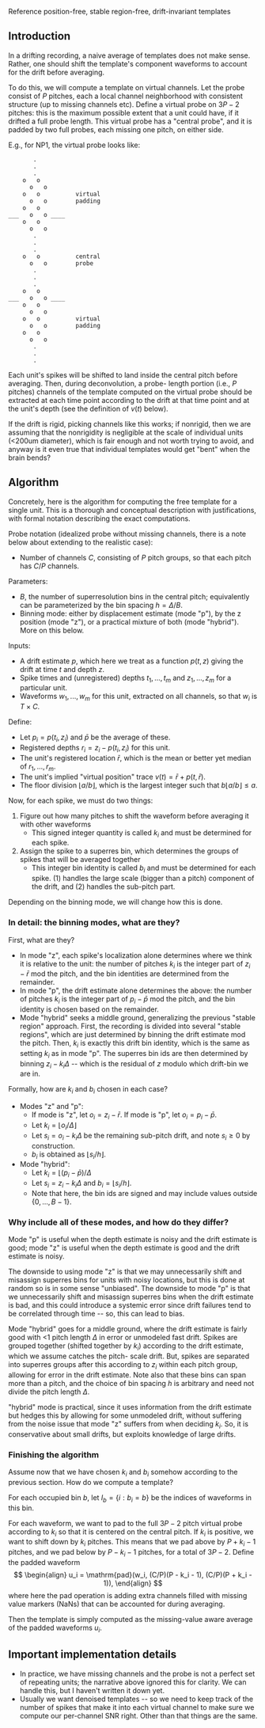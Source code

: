 Reference position-free, stable region-free, drift-invariant templates

## Introduction

In a drifting recording, a naive average of templates does not make sense.
Rather, one should shift the template's component waveforms to account for
the drift before averaging.

To do this, we will compute a template on virtual channels. Let the probe
consist of $P$ pitches, each a local channel neighborhood with consistent
structure (up to missing channels etc). Define a virtual probe on $3P-2$
pitches: this is the maximum possible extent that a unit could have, if it
drifted a full probe length. This virtual probe has a "central probe", and
it is padded by two full probes, each missing one pitch, on either side.

E.g., for NP1, the virtual probe looks like:
```
       .
       .
       .
    o   o
      o   o
    o   o          virtual
      o   o        padding
    o   o
___   o   o ____
    o   o
      o   o
       .
       .
       .
    o   o          central
      o   o        probe
       .
       .
       .
    o   o
___   o   o ____
    o   o
      o   o
    o   o          virtual
      o   o        padding
    o   o
      o   o
       .
       .
       .
```

Each unit's spikes will be shifted to land inside the central
pitch before averaging. Then, during deconvolution, a probe-
length portion (i.e., $P$ pitches) channels of the template
computed on the virtual probe should be extracted at each time
point according to the drift at that time point and at the
unit's depth (see the definition of $v(t)$ below).

If the drift is rigid, picking channels like this works; if
nonrigid, then we are assuming that the nonrigidity is
negligible at the scale of individual units (<200um diameter),
which is fair enough and not worth trying to avoid, and anyway
is it even true that individual templates would get "bent"
when the brain bends?

## Algorithm

Concretely, here is the algorithm for computing the free
template for a single unit. This is a thorough and conceptual
description with justifications, with formal notation describing
the exact computations.

Probe notation (idealized probe without missing channels,
there is a note below about extending to the realistic case):
 - Number of channels $C$, consisting of $P$ pitch groups,
   so that each pitch has $C/P$ channels.

Parameters:
 - $B$, the number of superresolution bins in the central
   pitch; equivalently can be parameterized by the bin
   spacing $h=\Delta/B$.
 - Binning mode: either by displacement estimate (mode
   "p"), by the z position (mode "z"), or a practical
   mixture of both (mode "hybrid"). More on this below.

Inputs:
 - A drift estimate $p$, which here we treat as a function
   $p(t,z)$ giving the drift at time $t$ and depth $z$.
 - Spike times and (unregistered) depths $t_1,...,t_m$ and
   $z_1,...,z_m$ for a particular unit.
 - Waveforms $w_1,...,w_m$ for this unit, extracted on all
   channels, so that $w_i$ is $T\times C$.

Define:
 - Let $p_i=p(t_i,z_i)$ and $\bar{p}$ be the average of these.
 - Registered depths $r_i = z_i - p(t_i,z_i)$ for this unit.
 - The unit's registered location $\bar{r}$, which is the mean
   or better yet median of $r_1,...,r_m$.
 - The unit's implied "virtual position" trace
   $v(t) = \bar{r} + p(t, \bar{r})$.
 - The floor division $\lfloor a/b \rfloor$, which is the largest
   integer such that $b \lfloor a/b \rfloor \leq a$.


Now, for each spike, we must do two things:
 1. Figure out how many pitches to shift the waveform before
    averaging it with other waveforms
     - This signed integer quantity is called $k_i$ and must
       be determined for each spike.
 2. Assign the spike to a superres bin, which determines the
    groups of spikes that will be averaged together
     - This integer bin identity is called $b_i$ and must
       be determined for each spike.
(1) handles the large scale (bigger than a pitch) component of the
drift, and (2) handles the sub-pitch part.

Depending on the binning mode, we will change how this is done.

### In detail: the binning modes, what are they?

First, what are they?
 - In mode "z", each spike's localization alone determines where we think it
   is relative to the unit: the number of pitches $k_i$ is the integer part
   of $z_i - \bar{r}$ mod the pitch, and the bin identities are determined
   from the remainder.
 - In mode "p", the drift estimate alone determines the above: the number
   of pitches $k_i$ is the integer part of $p_i - \bar{p}$ mod the pitch,
   and the bin identity is chosen based on the remainder.
 - Mode "hybrid" seeks a middle ground, generalizing the previous "stable
   region" approach. First, the recording is divided into several "stable
   regions", which are just determined by binning the drift estimate mod
   the pitch. Then, $k_i$ is exactly this drift bin identity, which is the
   same as setting $k_i$ as in mode "p". The superres bin ids are then
   determined by binning $z_i - k_i\Delta$ -- which is the residual of $z$
   modulo which drift-bin we are in.

Formally, how are $k_i$ and $b_i$ chosen in each case?

 - Modes "z" and "p":
    - If mode is "z", let $o_i=z_i-\bar{r}$. If mode is "p", let
      $o_i=p_i-\bar{p}$.
    - Let $k_i = \lfloor o_i / \Delta\rfloor$
    - Let $s_i = o_i - k_i\Delta$ be the remaining sub-pitch
      drift, and note $s_i\geq0$ by construction.
    - $b_i$ is obtained as $\lfloor s_i / h\rfloor$.
 - Mode "hybrid":
    - Let $k_i = \lfloor (p_i - \bar{p}) / \Delta$
    - Let $s_i = z_i - k_i\Delta$ and $b_i=\lfloor s_i / h\rfloor$.
    - Note that here, the bin ids are signed and may include values
      outside $\{0,...,B - 1\}$.

### Why include all of these modes, and how do they differ?

Mode "p" is useful when the depth estimate is noisy and the
drift estimate is good; mode "z" is useful when the depth estimate
is good and the drift estimate is noisy.

The downside to using mode "z" is that we may unnecessarily shift
and misassign superres bins for units with noisy locations, but this
is done at random so is in some sense "unbiased". The downside to mode
"p" is that we unnecessarily shift and misassign superres bins when
the drift estimate is bad, and this could introduce a systemic error
since drift failures tend to be correlated through time -- so, this
can lead to bias.

Mode "hybrid" goes for a middle ground, where the drift estimate is
fairly good with <1 pitch length $\Delta$ in error or unmodeled fast
drift. Spikes are grouped together (shifted together by $k_i$)
according to the drift estimate, which we assume catches the pitch-
scale drift. But, spikes are separated into superres groups after
this according to $z_i$ within each pitch group, allowing for error
in the drift estimate. Note also that these bins can span more than
a pitch, and the choice of bin spacing $h$ is arbitrary and need not
divide the pitch length $\Delta$.

"hybrid" mode is practical, since it uses information from the drift
estimate but hedges this by allowing for some unmodeled drift, without
suffering from the noise issue that mode "z" suffers from when deciding
$k_i$. So, it is conservative about small drifts, but exploits knowledge
of large drifts.

### Finishing the algorithm

Assume now that we have chosen $k_i$ and $b_i$ somehow according to
the previous section. How do we compute a template?

For each occupied bin $b$, let $I_b = \{ i : b_i = b \}$ be the indices
of waveforms in this bin.

For each waveform, we want to pad to the full $3P-2$ pitch virtual
probe according to $k_i$ so that it is centered on the central pitch.
If $k_i$ is positive, we want to shift down by $k_i$ pitches.
This means that we pad above by $P + k_i - 1$ pitches, and we pad below
by $P - k_i - 1$ pitches, for a total of $3P-2$. Define the padded waveform
$$
\begin{align}
u_i = \mathrm{pad}(w_i, (C/P)(P - k_i - 1), (C/P)(P + k_i - 1)),
\end{align}
$$
where here the pad operation is adding extra channels filled with
missing value markers (NaNs) that can be accounted for during averaging.

Then the template is simply computed as the missing-value aware average
of the padded waveforms $u_i$.

## Important implementation details

 - In practice, we have missing channels and the probe is not a perfect
   set of repeating units; the narrative above ignored this for clarity.
   We can handle this, but I haven't written it down yet.
 - Usually we want denoised templates -- so we need to keep track of
   the number of spikes that make it into each virtual channel to 
   make sure we compute our per-channel SNR right. Other than that
   things are the same.
